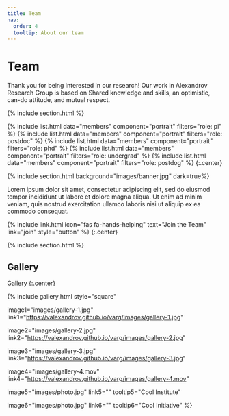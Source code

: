 ```yaml
---
title: Team
nav:
  order: 4
  tooltip: About our team
---
```


# <i class="fas fa-users"></i>Team
Thank you for being interested in our research! Our work in Alexandrov Research Group is based on Shared knowledge and skills, an optimistic, can-do attitude, and mutual respect.


{% include section.html %}

{%
  include list.html
  data="members"
  component="portrait"
  filters="role: pi"
%}
{%
  include list.html
  data="members"
  component="portrait"
  filters="role: postdoc"
%}
{%
  include list.html
  data="members"
  component="portrait"
  filters="role: phd"
%}
{%
  include list.html
  data="members"
  component="portrait"
  filters="role: undergrad"
%}
{%
  include list.html
  data="members"
  component="portrait"
  filters="role: postdog"
%}
{:.center}

{% include section.html background="images/banner.jpg" dark=true%}

Lorem ipsum dolor sit amet, consectetur adipiscing elit, sed do eiusmod tempor incididunt ut labore et dolore magna aliqua.
Ut enim ad minim veniam, quis nostrud exercitation ullamco laboris nisi ut aliquip ex ea commodo consequat.

{%
  include link.html
  icon="fas fa-hands-helping"
  text="Join the Team"
  link="join"
  style="button"
%}
{:.center}

{% include section.html %}

## Gallery

Gallery
{:.center}

{%
  include gallery.html
  style="square"

  image1="images/gallery-1.jpg"
  link1="https://valexandrov.github.io/varg/images/gallery-1.jpg"

  image2="images/gallery-2.jpg"
  link2="https://valexandrov.github.io/varg/images/gallery-2.jpg"

  image3="images/gallery-3.jpg"
  link3="https://valexandrov.github.io/varg/images/gallery-3.jpg"

  image4="images/gallery-4.mov"
  link4="https://valexandrov.github.io/varg/images/gallery-4.mov"

  image5="images/photo.jpg"
  link5=""
  tooltip5="Cool Institute"

  image6="images/photo.jpg"
  link6=""
  tooltip6="Cool Initiative"
%}
